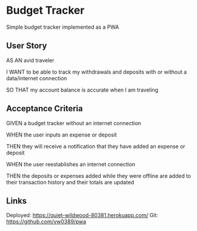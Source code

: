 # Budget Tracker
Simple budget tracker implemented as a PWA

## User Story
AS AN avid traveler

I WANT to be able to track my withdrawals and deposits with or without a data/internet connection

SO THAT my account balance is accurate when I am traveling 

## Acceptance Criteria
GIVEN a budget tracker without an internet connection

WHEN the user inputs an expense or deposit

THEN they will receive a notification that they have added an expense or deposit

WHEN the user reestablishes an internet connection

THEN the deposits or expenses added while they were offline are added to their transaction history and their totals are updated


## Links
Deployed: https://quiet-wildwood-80381.herokuapp.com/
Git: https://github.com/vw0389/pwa